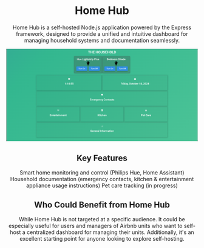 <div align="center" style="padding: 0px; margin: 0px;">

# Home Hub
  Home Hub is a self-hosted Node.js application powered by the Express framework, designed to provide a unified and intuitive dashboard for managing household systems and documentation seamlessly.
  
</div>
<div align="center">

  <img src="https://github.com/Mr3entley/HomeHub/raw/main/img/gh/BENWRI-SITE-GH.png" alt="Home Hub Image">

</div>
<div align="center">
  
## Key Features
  Smart home monitoring and control (Philips Hue, Home Assistant)
  Household documentation (emergency contacts, kitchen & entertainment appliance usage instructions)
  Pet care tracking (in progress)
    
</div>
<div align="center">
  
## Who Could Benefit from Home Hub
  While Home Hub is not targeted at a specific audience. It could be especially useful for users and managers of Airbnb units who want to self-host a centralized dashboard for managing their units. Additionally, it's an excellent starting point for anyone    looking to explore self-hosting.

</div>
